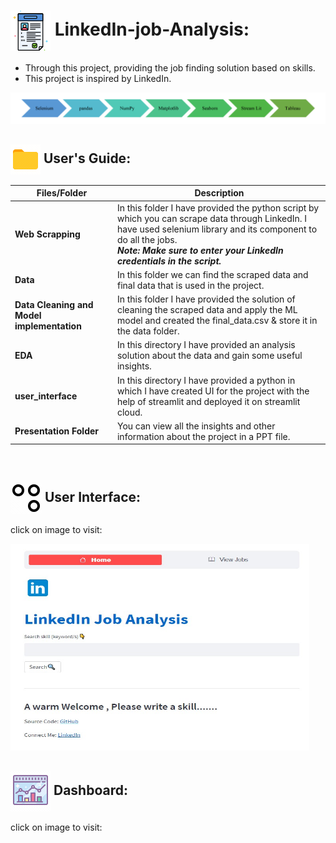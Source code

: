 <h1>
<img src="https://github.com/sohal619/icons-pics/blob/main/jobs.png?raw=true" align="center"> 
LinkedIn-job-Analysis:
</h1>

* Through this project, providing the job finding solution based on skills.
* This project is inspired by LinkedIn.

<img src="https://github.com/sohal619/icons-pics/blob/main/LJA%20TECH%20SET.png?raw=true">

<h2>
<img src="https://github.com/sohal619/icons-pics/blob/main/foldergif.gif?raw=true" align="center"> 
User's Guide:
</h2>

| Files/Folder               | Description   |
| -------------              | ------------- |
| **Web Scrapping**          | In this folder I have provided the python script by which you can scrape data through LinkedIn. I have used selenium library and its component to do all the jobs. <br>***Note: Make sure to enter your LinkedIn credentials in the script.***|
| **Data**  | In this folder we can find the scraped data and final data that is used in the project.|
| **Data Cleaning and Model implementation**  | In this folder I have provided the solution of cleaning the scraped data and apply the ML model and created the final_data.csv & store it in the data folder. |
| **EDA**  | In this directory I have provided an analysis solution about the data and gain some useful insights. |
| **user_interface**  | In this directory I have provided a python in which I have created UI for the project with the help of streamlit and deployed it on streamlit cloud. |
| **Presentation Folder**    | You can view all the insights and other information about the project in a PPT file.  |

<br>

<h2>
<img src="https://github.com/sohal619/icons-pics/blob/main/dot-bricksgif.gif?raw=true" align="center"> 
User Interface:
</h2>

click on image to visit:

<a href="https://sohal619-linkedin-job-analysis-user-interfaceindex-sao7ss.streamlit.app/">
<img src="https://github.com/sohal619/icons-pics/blob/main/LJA.jpg?raw=true" width=478 height=331>
</a>

<br>

<h2>
<img src="https://github.com/sohal619/icons-pics/blob/main/dashboardgif.gif?raw=true" align="center"> 
Dashboard:
</h2>

click on image to visit:
